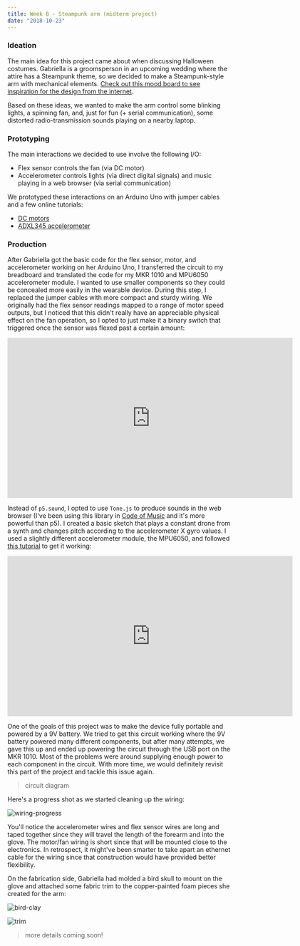 ```yaml
---
title: Week 8 - Steampunk arm (midterm project)
date: "2018-10-23"
---
```


### Ideation

The main idea for this project came about when discussing Halloween costumes. Gabriella is a groomsperson in an upcoming wedding where the attire has a Steampunk theme, so we decided to make a Steampunk-style arm with mechanical elements. [Check out this mood board to see inspiration for the design from the internet](https://www.are.na/adi-dahiya/steampunk-gadget-mood-board).

Based on these ideas, we wanted to make the arm control some blinking lights, a spinning fan, and, just for fun (+ serial communication), some distorted radio-transmission sounds playing on a nearby laptop.

### Prototyping

The main interactions we decided to use involve the following I/O:

-   Flex sensor controls the fan (via DC motor)
-   Accelerometer controls lights (via direct digital signals) and music playing in a web browser (via serial communication)

We prototyped these interactions on an Arduino Uno with jumper cables and a few online tutorials:

-   [DC motors](https://learn.adafruit.com/adafruit-arduino-lesson-13-dc-motors/breadboard-layout)
-   [ADXL345 accelerometer](http://codeyoung.blogspot.com/2009/11/adxl345-accelerometer-breakout-board.html)

### Production

After Gabriella got the basic code for the flex sensor, motor, and accelerometer working on her Arduino Uno, I transferred the circuit to my breadboard and translated the code for my MKR 1010 and MPU6050 accelerometer module. I wanted to use smaller components so they could be concealed more easily in the wearable device. During this step, I replaced the jumper cables with more compact and sturdy wiring. We originally had the flex sensor readings mapped to a range of motor speed outputs, but I noticed that this didn't really have an appreciable physical effect on the fan operation, so I opted to just make it a binary switch that triggered once the sensor was flexed past a certain amount:

<iframe src="https://player.vimeo.com/video/296754898?loop=1&title=0&byline=0&portrait=0" width="640" height="360" frameborder="0" webkitallowfullscreen mozallowfullscreen allowfullscreen></iframe>

Instead of `p5.sound`, I opted to use `Tone.js` to produce sounds in the web browser (I've been using this library in [Code of Music](../../code-of-music) and it's more powerful than p5). I created a basic sketch that plays a constant drone from a synth and changes pitch according to the accelerometer X gyro values. I used a slightly different accelerometer module, the MPU6050, and followed [this tutorial](http://www.electronicwings.com/arduino/mpu6050-interfacing-with-arduino-uno) to get it working:

<iframe src="https://player.vimeo.com/video/296754939?loop=1&title=0&byline=0&portrait=0" width="640" height="360" frameborder="0" webkitallowfullscreen mozallowfullscreen allowfullscreen></iframe>

One of the goals of this project was to make the device fully portable and powered by a 9V battery. We tried to get this circuit working where the 9V battery powered many different components, but after many attempts, we gave this up and ended up powering the circuit through the USB port on the MKR 1010. Most of the problems were around supplying enough power to each component in the circuit. With more time, we would definitely revisit this part of the project and tackle this issue again.

> circuit diagram

Here's a progress shot as we started cleaning up the wiring:

![wiring-progress](steampunk-arm-wiring-progress.jpg)

You'll notice the accelerometer wires and flex sensor wires are long and taped together since they will travel the length of the forearm and into the glove. The motor/fan wiring is short since that will be mounted close to the electronics. In retrospect, it might've been smarter to take apart an ethernet cable for the wiring since that construction would have provided better flexibility.

On the fabrication side, Gabriella had molded a bird skull to mount on the glove and attached some fabric trim to the copper-painted foam pieces she created for the arm:

![bird-clay](steampunk-arm-bird-clay.jpg)

![trim](steampunk-arm-trim.jpg)

> more details coming soon!
